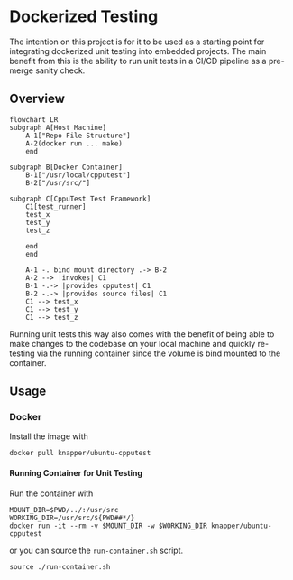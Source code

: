 # Dockerized Testing
The intention on this project is for it to be used as a starting point for integrating dockerized unit testing into embedded projects. The main benefit from this is the ability to run unit tests in a CI/CD pipeline as a pre-merge sanity check.
## Overview
```mermaid
flowchart LR
subgraph A[Host Machine]
    A-1["Repo File Structure"]
    A-2(docker run ... make)
    end

subgraph B[Docker Container]
    B-1["/usr/local/cpputest"]
    B-2["/usr/src/"]

subgraph C[CppuTest Test Framework]
    C1[test_runner]
    test_x
    test_y
    test_z
    
    end
    end

    A-1 -. bind mount directory .-> B-2
    A-2 --> |invokes| C1
    B-1 -.-> |provides cpputest| C1
    B-2 -.-> |provides source files| C1
    C1 --> test_x 
    C1 --> test_y
    C1 --> test_z
```
Running unit tests this way also comes with the benefit of being able to make changes to the codebase on your local machine and quickly re-testing via the running container since the volume is bind mounted to the container.
## Usage
### Docker
Install the image with
```
docker pull knapper/ubuntu-cpputest
```
#### Running Container for Unit Testing
Run the container with
```
MOUNT_DIR=$PWD/../:/usr/src
WORKING_DIR=/usr/src/${PWD##*/}
docker run -it --rm -v $MOUNT_DIR -w $WORKING_DIR knapper/ubuntu-cpputest
```
or you can source the `run-container.sh` script.
```
source ./run-container.sh
```
